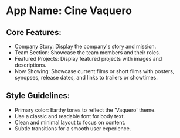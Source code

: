 # **App Name**: Cine Vaquero

## Core Features:

- Company Story: Display the company's story and mission.
- Team Section: Showcase the team members and their roles.
- Featured Projects: Display featured projects with images and descriptions.
- Now Showing: Showcase current films or short films with posters, synopses, release dates, and links to trailers or showtimes.

## Style Guidelines:

- Primary color: Earthy tones to reflect the 'Vaquero' theme.
- Use a classic and readable font for body text.
- Clean and minimal layout to focus on content.
- Subtle transitions for a smooth user experience.